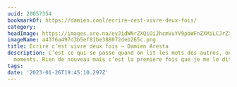 ```yaml
---
uuid: 20057354
bookmarkOf: https://damien.cool/ecrire-cest-vivre-deux-fois/
category:
headImage: https://images.are.na/eyJidWNrZXQiOiJhcmVuYV9pbWFnZXMiLCJrZXkiOiIyMDA1NzM1NC9vcmlnaW5hbF9hNDNmNmE0OTdkM2I1ZWY4MWJlMzg4MDcyZGViMjY1Yy5wbmciLCJlZGl0cyI6eyJyZXNpemUiOnsid2lkdGgiOjEyMDAsImhlaWdodCI6MTIwMCwiZml0IjoiaW5zaWRlIiwid2l0aG91dEVubGFyZ2VtZW50Ijp0cnVlfSwid2VicCI6eyJxdWFsaXR5Ijo5MH0sImpwZWciOnsicXVhbGl0eSI6OTB9LCJyb3RhdGUiOm51bGx9fQ==?bc=0
imageName: a43f6a497d3b5ef81be388072deb265c.png
title: Ecrire c’est vivre deux fois – Damien Aresta
description: C’est ce qui se passe quand on lit les mots des autres, on revit leurs
  moments. Rien de nouveau mais c’est la première fois que je me le dit.
tags:
date: '2023-01-26T19:45:10.297Z'
---
```

